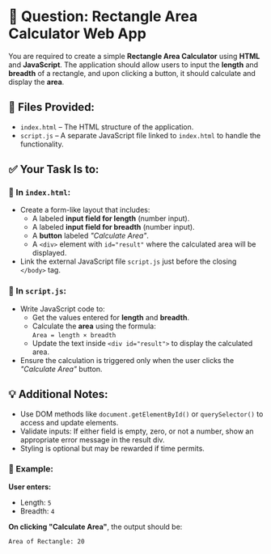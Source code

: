 <h1>📝 Question: Rectangle Area Calculator Web App</h1>

<p>
You are required to create a simple <strong>Rectangle Area Calculator</strong> using
<strong>HTML</strong> and <strong>JavaScript</strong>. The application should allow users to input
the <strong>length</strong> and <strong>breadth</strong> of a rectangle, and upon clicking a button,
it should calculate and display the <strong>area</strong>.
</p>

<h2>📁 Files Provided:</h2>
<ul>
<li><code>index.html</code> – The HTML structure of the application.</li>
<li><code>script.js</code> – A separate JavaScript file linked to <code>index.html</code> to handle the functionality.</li>
</ul>

<h2>✅ Your Task Is to:</h2>

<h3>🔹 In <code>index.html</code>:</h3>
<ul>
<li>Create a form-like layout that includes:
<ul>
<li>A labeled <strong>input field for length</strong> (number input).</li>
<li>A labeled <strong>input field for breadth</strong> (number input).</li>
<li>A <strong>button</strong> labeled <em>"Calculate Area"</em>.</li>
<li>A <code>&lt;div&gt;</code> element with <code>id="result"</code> where the calculated area will be displayed.</li>
</ul>
</li>
<li>Link the external JavaScript file <code>script.js</code> just before the closing <code>&lt;/body&gt;</code> tag.</li>
</ul>

<h3>🔹 In <code>script.js</code>:</h3>
<ul>
<li>Write JavaScript code to:
<ul>
<li>Get the values entered for <strong>length</strong> and <strong>breadth</strong>.</li>
<li>Calculate the <strong>area</strong> using the formula:<br>
<code>Area = length × breadth</code>
</li>
<li>Update the text inside <code>&lt;div id="result"&gt;</code> to display the calculated area.</li>
</ul>
</li>
<li>Ensure the calculation is triggered only when the user clicks the <em>"Calculate Area"</em> button.</li>
</ul>

<h2>💡 Additional Notes:</h2>
<ul>
<li>Use DOM methods like <code>document.getElementById()</code> or <code>querySelector()</code> to access and update elements.</li>
<li>Validate inputs: If either field is empty, zero, or not a number, show an appropriate error message in the result div.</li>
<li>Styling is optional but may be rewarded if time permits.</li>
</ul>

<div class="example">
<h3>🧪 Example:</h3>
<p><strong>User enters:</strong></p>
<ul>
<li>Length: <code>5</code></li>
<li>Breadth: <code>4</code></li>
</ul>
<p><strong>On clicking "Calculate Area"</strong>, the output should be:</p>
<p><code>Area of Rectangle: 20</code></p>
</div></div>
